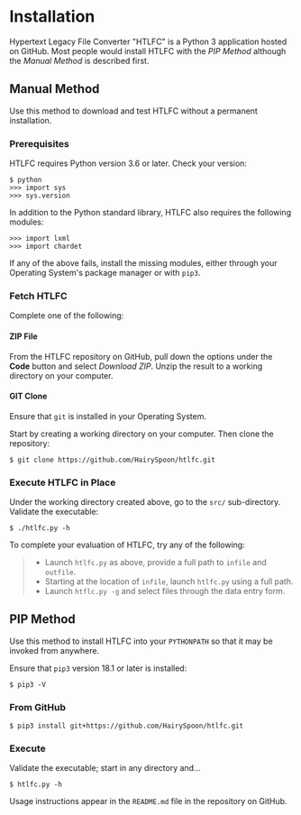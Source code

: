 # Installation
Hypertext Legacy File Converter "HTLFC" is a Python 3 application hosted on GitHub.
Most people would install HTLFC with the *PIP Method* although the *Manual Method* is described first.

## Manual Method
Use this method to download and test HTLFC without a permanent installation.

### Prerequisites
HTLFC requires Python version 3.6 or later.
Check your version:

    $ python
    >>> import sys
    >>> sys.version

In addition to the Python standard library, HTLFC also requires the following modules:

    >>> import lxml
    >>> import chardet

If any of the above fails, install the missing modules, either through your Operating System's package manager or with `pip3`.

### Fetch HTLFC

Complete one of the following:

#### ZIP File
From the HTLFC repository on GitHub, pull down the options under the **Code** button and select *Download ZIP*.  Unzip the result to a working directory on your computer.

#### GIT Clone
Ensure that `git` is installed in your Operating System.

Start by creating a working directory on your computer. Then clone the repository:

    $ git clone https://github.com/HairySpoon/htlfc.git

### Execute HTLFC in Place

Under the working directory created above, go to the `src/` sub-directory.
Validate the executable:

    $ ./htlfc.py -h

To complete your evaluation of HTLFC, try any of the following:
>* Launch `htlfc.py` as above, provide a full path to `infile` and `outfile`.
>* Starting at the location of `infile`, launch `htlfc.py` using a full path.
>* Launch `htflc.py -g` and select files through the data entry form.

## PIP Method
Use this method to install HTLFC into your `PYTHONPATH` so that it may be invoked from anywhere.

Ensure that `pip3` version 18.1 or later is installed:

    $ pip3 -V

### From GitHub

    $ pip3 install git+https://github.com/HairySpoon/htlfc.git

### Execute
Validate the executable; start in any directory and...

    $ htlfc.py -h

Usage instructions appear in the `README.md` file in the repository on GitHub.

